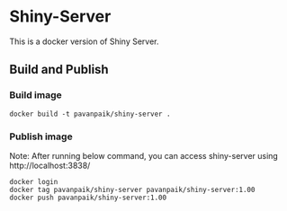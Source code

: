 # Shiny-Server
This is a docker version of Shiny Server.

## Build and Publish

### Build image
```
docker build -t pavanpaik/shiny-server .
```

### Publish image
Note: After running below command, you can access shiny-server using http://localhost:3838/
```
docker login
docker tag pavanpaik/shiny-server pavanpaik/shiny-server:1.00 
docker push pavanpaik/shiny-server:1.00 
```